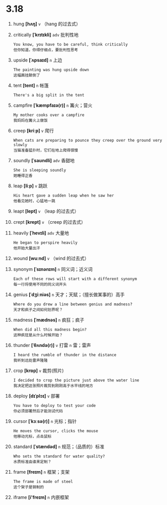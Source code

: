# 3.18

1. hung **[hʌŋ]** `v` （hang 的过去式）

2. critically **[ˈkrɪtɪkli]** `adv` 批判性地

   ```
   You know, you have to be careful, think critically
   但你知道，你得仔细点，要批判性思考
   ```

3. upside **[ˈʌpsaɪd]** `n` 上边

   ```
   The painting was hung upside down
   这幅画挂颠倒了
   ```

4. tent **[tent]** `n` 帐篷

   ```
   There's a big split in the tent
   ```

5. campfire **[ˈkæmpfaɪə(r)]** `n` 篝火；营火

   ```
   My mother cooks over a campfire
   我妈妈在篝火上做饭
   ```

6. creep **[kriːp]** `v` 爬行

   ```
   When cats are preparing to pounce they creep over the ground very slowly
   当猫准备猛扑时，它们在地上爬得很慢
   ```

7. soundly **[ˈsaʊndli]** `adv` 香甜地

   ```
   She is sleeping soundly
   她睡得正香
   ```

8. leap **[liːp]** `v` 跳跃

   ```
   His heart gave a sudden leap when he saw her
   他看见她时，心猛地一跳
   ```

9. leapt **[lept]** `v` （leap 的过去式）

10. crept **[krept]** `v` （creep 的过去式）

11. heavily **[ˈhevɪli]** `adv` 大量地

    ```
    He began to perspire heavily
    他开始大量出汗
    ```

12. wound **[wuːnd]** `v` （wind 的过去式）

13. synonym **[ˈsɪnənɪm]** `n` 同义词；近义词

    ```
    Each of these rows will start with a different synonym
    每一行将使用不同的同义词开头
    ```

14. genius **[ˈdʒiːniəs]** `n` 天才；天赋；（擅长做某事的）高手

    ```
    Where do you drew a line between genius and madness?
    天才和疯子之间如何划界呢？
    ```

15. madness **[ˈmædnəs]** `n` 疯狂；疯子

    ```
    When did all this madness begin?
    这种疯狂是从什么时候开始？
    ```

16. thunder **[ˈθʌndə(r)]** `v` 打雷 `n` 雷；雷声

    ```
    I heard the rumble of thunder in the distance
    我听到远处雷声隆隆
    ```

17. crop **[krɒp]** `v` 裁剪(照片)

    ```
    I decided to crop the picture just above the water line
    我决定把这张照片裁剪到刚刚高于水平线的地方
    ```

18. deploy **[dɪˈplɔɪ]** `v` 部署

    ```
    You have to deploy to test your code
    你必须部署然后才能测试代码
    ```

19. cursor **[ˈkɜːsə(r)]** `n` 光标；指针

    ```
    He moves the cursor, clicks the mouse
    他移动光标，点击鼠标
    ```

20. standard **[ˈstændəd]** `n` 规范；（品质的）标准

    ```
    Who sets the standard for water quality?
    水质标准由谁来定制？
    ```

21. frame **[freɪm]** `n` 框架；支架

    ```
    The frame is made of steel
    这个架子是钢制的
    ```

22. iframe **[i'freɪm]** `n` 内嵌框架
